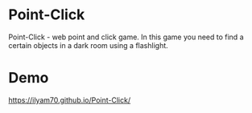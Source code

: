 # Point-Click

Point-Click - web point and click game. In this game you need to find a certain objects in a dark room using a flashlight.

# Demo

https://ilyam70.github.io/Point-Click/
